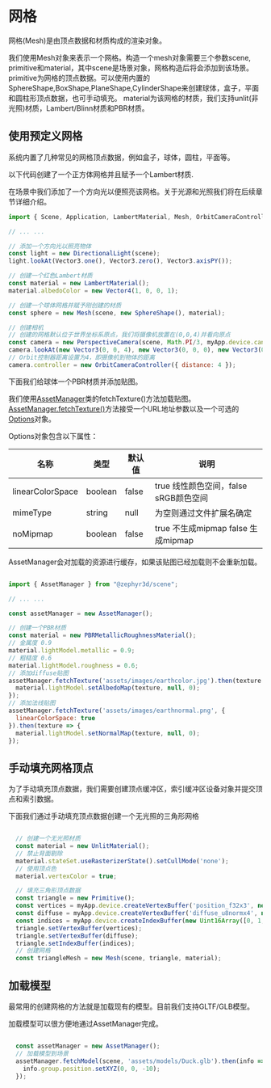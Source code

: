 # 网格

网格(Mesh)是由顶点数据和材质构成的渲染对象。

我们使用Mesh对象来表示一个网格。构造一个mesh对象需要三个参数scene, primitive和material，其中scene是场景对象，网格构造后将会添加到该场景。
primitive为网格的顶点数据。可以使用内置的SphereShape,BoxShape,PlaneShape,CylinderShape来创建球体，盒子，平面和圆柱形顶点数据，也可手动填充。
material为该网格的材质，我们支持unlit(非光照)材质，Lambert/Blinn材质和PBR材质。

## 使用预定义网格

系统内置了几种常见的网格顶点数据，例如盒子，球体，圆柱，平面等。

以下代码创建了一个正方体网格并且赋予一个Lambert材质.

在场景中我们添加了一个方向光以便照亮该网格。关于光源和光照我们将在后续章节详细介绍。

```javascript
import { Scene, Application, LambertMaterial, Mesh, OrbitCameraController, PerspectiveCamera, BoxShape } from '@zephyr3d/scene';

// ... ...

// 添加一个方向光以照亮物体
const light = new DirectionalLight(scene);
light.lookAt(Vector3.one(), Vector3.zero(), Vector3.axisPY());

// 创建一个红色Lambert材质
const material = new LambertMaterial();
material.albedoColor = new Vector4(1, 0, 0, 1);

// 创建一个球体网格并赋予刚创建的材质
const sphere = new Mesh(scene, new SphereShape(), material);

// 创建相机
// 创建的网格默认位于世界坐标系原点，我们将摄像机放置在(0,0,4)并看向原点
const camera = new PerspectiveCamera(scene, Math.PI/3, myApp.device.canvas.width/myApp.device.canvas.height, 1, 100);
camera.lookAt(new Vector3(0, 0, 4), new Vector3(0, 0, 0), new Vector3(0, 1, 0));
// Orbit控制器距离设置为4，即摄像机到物体的距离
camera.controller = new OrbitCameraController({ distance: 4 });

```

<div class="showcase" case="tut-5"></div>

下面我们给球体一个PBR材质并添加贴图。

我们使用[AssetManager](/doc/markdown/./scene.assetmanager)类的fetchTexture()方法加载贴图。<br>
[AssetManager.fetchTexture()](/doc/markdown/./scene.assetmanager.fetchtexture)方法接受一个URL地址参数以及一个可选的[Options](/doc/markdown/./scene.texturefetchoptions)对象。<br>

Options对象包含以下属性：

|名称|类型|默认值|说明|
|---|---|---|---|
|linearColorSpace|boolean|false|true 线性颜色空间，false sRGB颜色空间
|mimeType|string|null|为空则通过文件扩展名确定
|noMipmap|boolean|false|true 不生成mipmap false 生成mipmap

AssetManager会对加载的资源进行缓存，如果该贴图已经加载则不会重新加载。


```javascript

import { AssetManager } from "@zephyr3d/scene";

// ... ...

const assetManager = new AssetManager();

// 创建一个PBR材质
const material = new PBRMetallicRoughnessMaterial();
// 金属度 0.9
material.lightModel.metallic = 0.9;
// 粗糙度 0.6
material.lightModel.roughness = 0.6;
// 添加diffuse贴图
assetManager.fetchTexture('assets/images/earthcolor.jpg').then(texture => {
  material.lightModel.setAlbedoMap(texture, null, 0);
});
// 添加法线贴图
assetManager.fetchTexture('assets/images/earthnormal.png', {
  linearColorSpace: true
}).then(texture => {
  material.lightModel.setNormalMap(texture, null, 0);
});

```

<div class="showcase" case="tut-6"></div>

## 手动填充网格顶点

为了手动填充顶点数据，我们需要创建顶点缓冲区，索引缓冲区设备对象并提交顶点和索引数据。

下面我们通过手动填充顶点数据创建一个无光照的三角形网格

```javascript

  // 创建一个无光照材质
  const material = new UnlitMaterial();
  // 禁止背面剔除
  material.stateSet.useRasterizerState().setCullMode('none');
  // 使用顶点色
  material.vertexColor = true;

  // 填充三角形顶点数据
  const triangle = new Primitive();
  const vertices = myApp.device.createVertexBuffer('position_f32x3', new Float32Array([2, -2, 0, 0, 2, 0, -2, -2, 0]));
  const diffuse = myApp.device.createVertexBuffer('diffuse_u8normx4', new Uint8Array([255, 0, 0, 255, 0, 255, 0, 255, 0, 0, 255, 255]));
  const indices = myApp.device.createIndexBuffer(new Uint16Array([0, 1, 2]));
  triangle.setVertexBuffer(vertices);
  triangle.setVertexBuffer(diffuse);
  triangle.setIndexBuffer(indices);
  // 创建网格
  const triangleMesh = new Mesh(scene, triangle, material);

```
<div class="showcase" case="tut-9"></div>

## 加载模型

最常用的创建网格的方法就是加载现有的模型。目前我们支持GLTF/GLB模型。

加载模型可以很方便地通过AssetManager完成。

```javascript

  const assetManager = new AssetManager();
  // 加载模型到场景
  assetManager.fetchModel(scene, 'assets/models/Duck.glb').then(info => {
    info.group.position.setXYZ(0, 0, -10);
  });

```

<div class="showcase" case="tut-10"></div>
